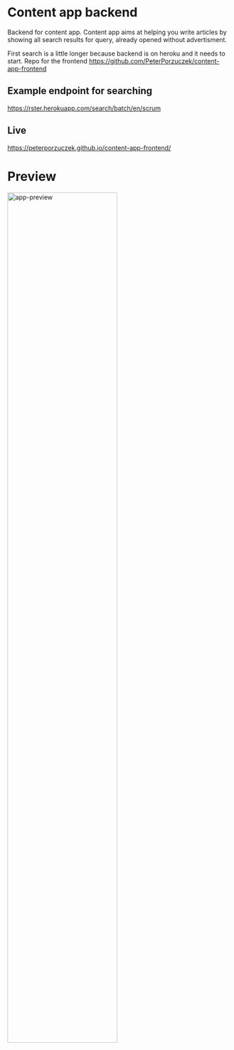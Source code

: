 Content app backend
========
Backend for content app. Content app aims at helping you write articles by showing all search results for query, already opened without advertisment.

First search is a little longer because backend is on heroku and it needs to start.
Repo for the frontend https://github.com/PeterPorzuczek/content-app-frontend

Example endpoint for searching
----
https://rster.herokuapp.com/search/batch/en/scrum

Live
----
https://peterporzuczek.github.io/content-app-frontend/
# Preview
<div>
	<img src="https://i.imgur.com/OPLatMN.gif" alt="app-preview" width="70%">
</div>
